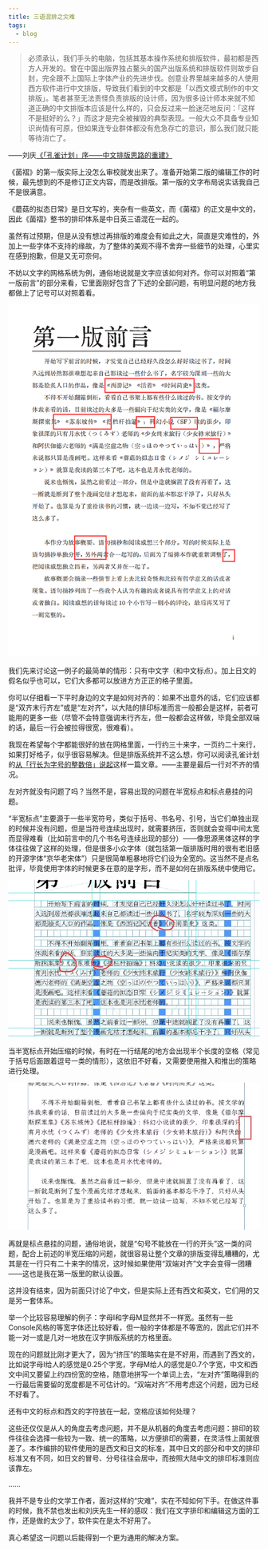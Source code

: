 ```yaml
---
title: 三语混排之灾难
tags:
  - blog
---
```

> 必须承认，我们手头的电脑，包括其基本操作系统和排版软件，最初都是西方人开发的。曾在中国出版界独占鳌头的国产出版系统和排版软件则故步自封，完全跟不上国际上字体产业的先进步伐。创意业界里越来越多的人使用西方软件进行中文排版，导致我们看到的中文都是「以西文模式制作的中文排版」。笔者甚至无法责怪负责排版的设计师，因为很多设计师本来就不知道正确的中文排版本应该是什么样的，只会反过来一脸迷茫地反问：「这样不是挺好的么？」而这才是完全被摧毁的典型表现。一般大众不具备专业知识尚情有可原，但如果连专业群体都没有危急存亡的意识，那么我们就只能等待消亡了。
> 
 ——刘庆[《「孔雀计划」序——中文排版思路的重建》](https://www.thetype.com/2019/02/12498/)

《菌褶》的第一版实际上没怎么审校就发出来了。准备开始第二版的编辑工作的时候，最先想到的不是修订正文内容，而是改排版。第一版的文字布局说实话我自己不是很满意。

《蘑菇的拟态日常》是日文写的，夹杂有一些英文，而《菌褶》的正文是中文的，因此《菌褶》整书的排印体系是中日英三语混在一起的。

虽然有过预期，但是从没有想过再排版的难度会有如此之大，简直是灾难性的，外加上一些字体不支持的缘故，为了整体的美观不得不舍弃一些细节的处理，心里实在感到抱歉，但是又无可奈何。

不妨以文字的网格系统为例，通俗地说就是文字应该如何对齐。你可以对照着“第一版前言”的部分来看，它里面刚好包含了下述的全部问题，有明显问题的地方我都做上了记号可以对照着看。

![](assets/images/lamella-01.png)

我们先来讨论这一例子的最简单的情形：只有中文字（和中文标点）。加上日文的假名似乎也可以，它们大多都可以放进方方正正的格子里面。

你可以仔细看一下平时身边的文字是如何对齐的：如果不出意外的话，它们应该都是“双齐末行齐左”或是“左对齐”，以大陆的排印标准而言一般都会是这样，前者可能用的更多一些（尽管不会特意强调末行齐左，但一般都会这样做，毕竟全部双端的话，最后一行会被拉得很宽，很难看）。

我现在希望每个字都能很好的放在网格里面，一行约三十来字，一页约二十来行，如果打好格子，似乎很容易解决。但是排版系统并不这么想，你可以阅读孔雀计划的[从「行长为字号的整数倍」说起](https://www.thetype.com/2017/07/12513/)这样一篇文章。——主要是最后一行对不齐的情况。

左对齐就没有问题了吗？当然不是，容易出现的问题在半宽标点和标点悬挂的问题。

“半宽标点”主要源于一些半宽符号，类似于括号、书名号、引号，当它们单独出现的时候并没有问题，但是当符号连续出现时，就需要挤压，否则就会变得中间太宽而显得难看（比如前言中的几个书名号连续出现的部分）——像思源黑体这样的字体往往做了这样的处理，但是很多小众字体（就包括第一版排版时用的很有老旧感的开源字体“京华老宋体”）只是很简单粗暴地将它们设为全宽的。这当然不是点名批评，毕竟使用字体的时候更多在意的是字形，而不是如何在排版系统中使用它。

![](assets/images/lamella-02.png)

当半宽标点开始压缩的时候，有时在一行结尾的地方会出现半个长度的空格（常见于括号后面跟着逗号一类的情形），这依旧不好看，又需要使用推入和推出的策略进行处理。

![](assets/images/lamella-03.png)

再就是标点悬挂的问题，通俗地说，就是“句号不能放在一行的开头”这一类的问题，配合上前述的半宽压缩的问题，就很容易让整个文章的排版变得乱糟糟的，尤其是在一行只有二十来字的情况，这时候如果使用“双端对齐”文字会变得一团糟——这也是我在第一版里的默认设置。

这并没有结束，因为前面只讨论了中文，但是实际上还有西文和英文，它们用的又是另一套体系。

举一个比较容易理解的例子：字母I和字母M显然并不一样宽。虽然有一些Console风格的等宽字体还比较好看，但一般的字体都是不等宽的，因此它们并不能一对一或是几对一地放在汉字排版系统的方格里面。

现在的问题就比刚才更大了，因为“挤压”的策略实在是不好用，而遇到了西文的，比如说字母I给人的感觉是0.25个字宽，字母M给人的感觉是0.7个字宽，中文和西文中间又要留上约四份宽的空格，随意地拼写一个单词上去，“左对齐”策略得到的一行最后需要留的宽度都是不可估计的。“双端对齐”不用考虑这个问题，因为已经不好看了。

还有中文的标点和西文的字符放在一起，空格应该如何处理？

这些还仅仅是从人的角度去考虑问题，并不是从机器的角度去考虑问题：排印的软件往往会选择一些较为一致、统一的策略，以方便排印的需要，在灵活性上面就很差了。本作编排的软件使用的是西文和日文的标准，其中日文的部分和中文的排印标准又有不同，如日文的冒号、分号往往会居中，而按照大陆中文的排印标准则应该靠左。

……

我并不是专业的文学工作者，面对这样的“灾难”，实在不知如何下手。在做这件事的时候，我不禁也发出和刘庆先生一样的感叹：我们在文字排印和编辑这方面的工作，还是做的太少了，软件实在是太不好用了。

真心希望这一问题以后能得到一个更为通用的解决方案。